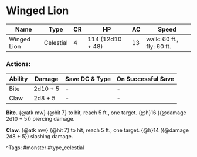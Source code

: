# Winged Lion

| Name | Type | CR | HP | AC | Speed |
|------|------|----|----|----|-------|
| Winged Lion | Celestial | 4 | 114 (12d10 + 48) | 13 | walk: 60 ft., fly: 60 ft. |

### Actions:

| Ability | Damage | Save DC & Type | On Successful Save |
|---------|--------|----------------|--------------------|
| Bite | 2d10 + 5 | - | - |
| Claw | 2d8 + 5 | - | - |


**Bite.** {@atk mw} {@hit 7} to hit, reach 5 ft., one target. {@h}16 ({@damage 2d10 + 5}) piercing damage.

**Claw.** {@atk mw} {@hit 7} to hit, reach 5 ft., one target. {@h}14 ({@damage 2d8 + 5}) slashing damage.

^Tags: #monster #type_celestial